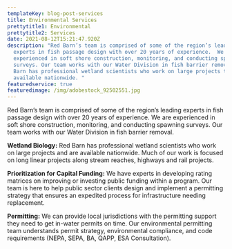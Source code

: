```yaml
---
templateKey: blog-post-services
title: Environmental Services
prettytitle1: Environmental
prettytitle2: Services
date: 2021-08-12T15:21:47.920Z
description: "Red Barn’s team is comprised of some of the region’s leading
  experts in fish passage design with over 20 years of experience.  We are
  experienced in soft shore construction, monitoring, and conducting spawning
  surveys. Our team works with our Water Division in fish barrier removal. Red
  Barn has professional wetland scientists who work on large projects that are
  available nationwide. "
featuredservice: true
featuredimage: /img/adobestock_92502551.jpg
---
```

Red Barn’s team is comprised of some of the region’s leading experts in fish passage design with over 20 years of experience.  We are experienced in soft shore construction, monitoring, and conducting spawning surveys.  Our team works with our Water Division in fish barrier removal.

**Wetland Biology:** Red Barn has professional wetland scientists who work on large projects and are available nationwide.  Much of our work is focused on long linear projects along stream reaches, highways and rail projects.

**Prioritization for Capital Funding:** We have experts in developing rating matrices on improving or investing public funding within a program. Our team is here to help public sector clients design and implement a permitting strategy that ensures an expedited process for infrastructure needing replacement.

**Permitting:** We can provide local jurisdictions with the permitting support they need to get in-water permits on time.  Our environmental permitting team understands permit strategy, environmental compliance, and code requirements (NEPA, SEPA, BA, QAPP, ESA Consultation).